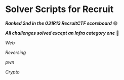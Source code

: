 # Solver Scripts for Recruit

**_Ranked 2nd in the 031R13 RecruitCTF scoreboard_** 😄

**_All challenges solved except an Infra category one_** 🥲

*Web*

*Reversing*

*pwn*

*Crypto*

